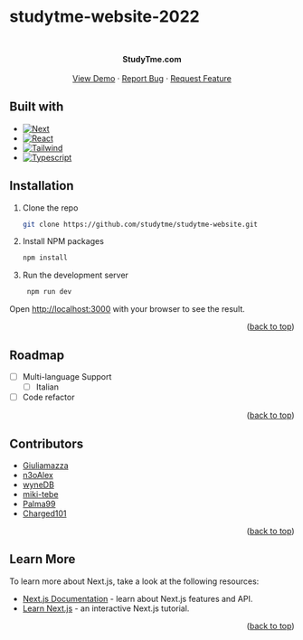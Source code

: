 # studytme-website-2022
<a name="readme-top"></a>
<br />
<div align="center">

  <p align="center">
    <div><strong>StudyTme.com</strong></div>
    <br />
    <a href="https://studytme.com/">View Demo</a>
    ·
    <a href="https://github.com/studytme/studytme-website/issues">Report Bug</a>
    ·
    <a href="https://github.com/studytme/studytme-website/issues">Request Feature</a>
  </p>
</div>

## Built with

* [![Next][Next.js]][Next-url]
* [![React][React.js]][React-url]
* [![Tailwind][Tailwindcss.com]][Tailwind-url]  
* [![Typescript][Typescriptlang-img]][Typescript-url]  

## Installation


1. Clone the repo
   ```sh
   git clone https://github.com/studytme/studytme-website.git
   ```
2. Install NPM packages
   ```sh
   npm install
   ```
3. Run the development server
   ```sh
    npm run dev
   ```


Open [http://localhost:3000](http://localhost:3000) with your browser to see the result.

<p align="right">(<a href="#readme-top">back to top</a>)</p>

## Roadmap

- [ ] Multi-language Support
    - [ ] Italian
- [ ] Code refactor

<p align="right">(<a href="#readme-top">back to top</a>)</p>

## Contributors

* [Giuliamazza][Giuliamazza-url]  
* [n3oAlex][n3oAlex-url]  
* [wyneDB][wyneDB-url]  
* [miki-tebe][miki-tebe-url]  
* [Palma99][Palma99-url]  
* [Charged101][Charged101-url]  

<p align="right">(<a href="#readme-top">back to top</a>)</p>

## Learn More

To learn more about Next.js, take a look at the following resources:

- [Next.js Documentation](https://nextjs.org/docs) - learn about Next.js features and API.
- [Learn Next.js](https://nextjs.org/learn) - an interactive Next.js tutorial.

<p align="right">(<a href="#readme-top">back to top</a>)</p>


[Next.js]: https://img.shields.io/badge/next.js-000000?style=for-the-badge&logo=nextdotjs&logoColor=white
[Next-url]: https://nextjs.org/
[React.js]: https://img.shields.io/badge/React-20232A?style=for-the-badge&logo=react&logoColor=61DAFB
[React-url]: https://reactjs.org/
[Tailwindcss.com]: https://img.shields.io/badge/Tailwind_CSS-38B2AC?style=for-the-badge&logo=tailwind-css&logoColor=white
[Tailwind-url]: https://tailwind.com
[Typescriptlang-img]: https://img.shields.io/badge/TypeScript-007ACC?style=for-the-badge&logo=typescript&logoColor=white
[Typescript-url]: https://Typescriptlang.org
[Giuliamazza-url]: https://github.com/giuliamazza
[n3oAlex-url]: https://github.com/n3oAlex
[wyneDB-url]: https://github.com/wyneDB
[miki-tebe-url]: https://github.com/miki-tebe
[Palma99-url]: https://github.com/Palma99
[Charged101-url]: https://github.com/Charged101